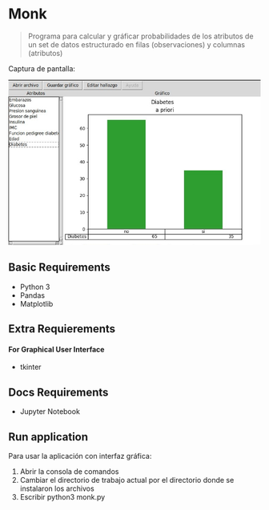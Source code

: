 # Monk

> Programa para calcular y gráficar probabilidades de los atributos de un set de datos estructurado en filas (observaciones) y columnas (atributos)

Captura de pantalla:

![screenshot](https://github.com/diegofiuba/monk/blob/main/screenshots/screenshot.jpg?raw=true)

## Basic Requirements

* Python 3
* Pandas
* Matplotlib

## Extra Requierements 
#### For Graphical User Interface

* tkinter

## Docs Requirements

* Jupyter Notebook

## Run application

 Para usar la aplicación con interfaz gráfica:

1) Abrir la consola de comandos
2) Cambiar el directorio de trabajo actual por el directorio donde se instalaron los archivos
3) Escribir python3 monk.py

